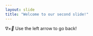```yaml
---
layout: slide
title: "Welcome to our second slide!"
---
```

$\nabla\times$*🤡*
Use the left arrow to go back!
